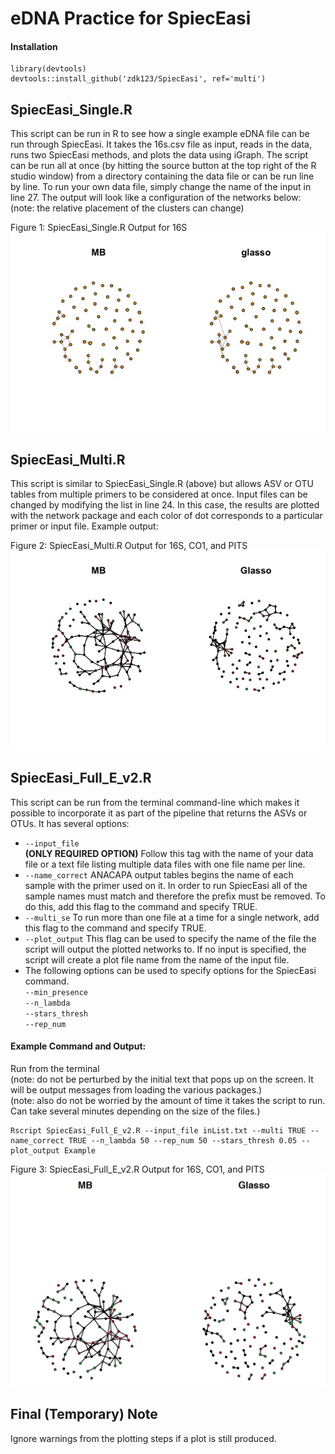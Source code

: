 # eDNA Practice for SpiecEasi

#### Installation
```
library(devtools)
devtools::install_github('zdk123/SpiecEasi', ref='multi')
```

## SpiecEasi_Single.R  
This script can be run in R to see how a single example eDNA file can be run through SpiecEasi. It takes the 16s.csv file as input, reads in the data, runs two SpiecEasi methods, and plots the data using iGraph. The script can be run all at once (by hitting the source button at the top right of the R studio window) from a directory containing the data file or can be run line by line. To run your own data file, simply change the name of the input in line 27. The output will look like a configuration of the networks below:   
(note: the relative placement of the clusters can change)  

Figure 1: SpiecEasi_Single.R Output for 16S 
![Figure 1: SpiecEasi_Single.R Output](../Sandbox/Single_Example.jpeg)

## SpiecEasi_Multi.R
This script is similar to SpiecEasi_Single.R (above) but allows ASV or OTU tables from multiple primers to be considered at once. Input files can be changed by modifying the list in line 24. In this case, the results are plotted with the network package and each color of dot corresponds to a particular primer or input file. Example output:  

Figure 2: SpiecEasi_Multi.R Output for 16S, CO1, and PITS
![Figure 2: SpiecEasi_Multi.R Output](../Sandbox/Multi_Example.jpeg)

## SpiecEasi_Full_E_v2.R
This script can be run from the terminal command-line which makes it possible to incorporate it as part of the pipeline that returns the ASVs or OTUs. It has several options:  
* `--input_file`  
__(ONLY REQUIRED OPTION)__ Follow this tag with the name of your data file or a text file listing multiple data files with one file name per line.   
* `--name_correct`
ANACAPA output tables begins the name of each sample with the primer used on it. In order to run SpiecEasi all of the sample names must match and therefore the prefix must be removed. To do this, add this flag to the command and specify TRUE.  
* `--multi_se`
To run more than one file at a time for a single network, add this flag to the command and specify TRUE.
* `--plot_output`
This flag can be used to specify the name of the file the script will output the plotted networks to. If no input is specified, the script will create a plot file name from the name of the input file.  
* The following options can be used to specify options for the SpiecEasi command.  
`--min_presence`  
`--n_lambda`  
`--stars_thresh`  
`--rep_num`  

#### Example Command and Output: 
Run from the terminal  
(note: do not be perturbed by the initial text that pops up on the screen. It will be output messages from loading the various packages.)  
(note: also do not be worried by the amount of time it takes the script to run. Can take several minutes depending on the size of the files.)

```
Rscript SpiecEasi_Full_E_v2.R --input_file inList.txt --multi TRUE --name_correct TRUE --n_lambda 50 --rep_num 50 --stars_thresh 0.05 --plot_output Example  
```

Figure 3: SpiecEasi_Full_E_v2.R Output for 16S, CO1, and PITS
![Figure 3: SpiecEasi_Full_E_v2.R Output](../Sandbox/Example.jpeg)

## Final (Temporary) Note
Ignore warnings from the plotting steps if a plot is still produced. 